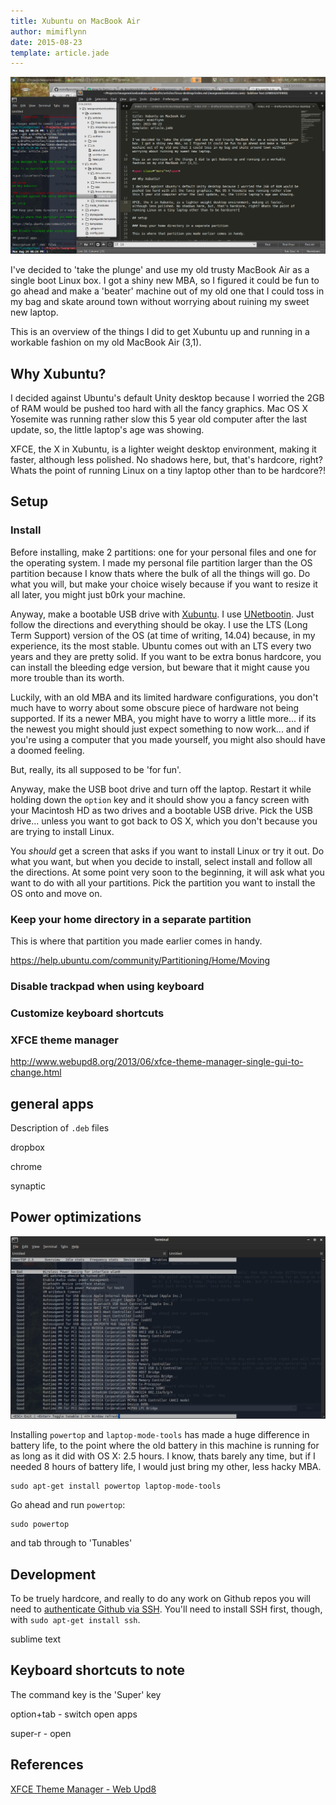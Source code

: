 ```yaml
---
title: Xubuntu on MacBook Air
author: mimiflynn
date: 2015-08-23
template: article.jade
---
```


![Xubuntu](itsalive.png)

I've decided to 'take the plunge' and use my old trusty MacBook Air as a single boot Linux box. I got a shiny new MBA, so I figured it could be fun to go ahead and make a 'beater' machine out of my old one that I could toss in my bag and skate around town without worrying about ruining my sweet new laptop.

This is an overview of the things I did to get Xubuntu up and running in a workable fashion on my old MacBook Air (3,1).

<span class="more"></span>

## Why Xubuntu?

I decided against Ubuntu's default Unity desktop because I worried the 2GB of RAM would be pushed too hard with all the fancy graphics. Mac OS X Yosemite was running rather slow this 5 year old computer after the last update, so, the little laptop's age was showing.

XFCE, the X in Xubuntu, is a lighter weight desktop environment, making it faster, although less polished. No shadows here, but, that's hardcore, right? Whats the point of running Linux on a tiny laptop other than to be hardcore?!

## Setup

### Install

Before installing, make 2 partitions: one for your personal files and one for the operating system. I made my personal file partition larger than the OS partition because I know thats where the bulk of all the things will go. Do what you will, but make your choice wisely because if you want to resize it all later, you might just b0rk your machine.

Anyway, make a bootable USB drive with [Xubuntu](http://xubuntu.org/). I use [UNetbootin](https://unetbootin.github.io/). Just follow the directions and everything should be okay. I use the LTS (Long Term Support) version of the OS (at time of writing, 14.04) because, in my experience, its the most stable. Ubuntu comes out with an LTS every two years and they are pretty solid. If you want to be extra bonus hardcore, you can install the bleeding edge version, but beware that it might cause you more trouble than its worth.

Luckily, with an old MBA and its limited hardware configurations, you don't much have to  worry about some obscure piece of hardware not being supported. If its a newer MBA, you might have to worry a little more... if its the newest you might should just expect something to now work... and if you're using a computer that you made yourself, you might also should have a doomed feeling.

But, really, its all supposed to be 'for fun'.

Anyway, make the USB boot drive and turn off the laptop. Restart it while holding down the `option` key and it should show you a fancy screen with your Macintosh HD as two drives and a bootable USB drive. Pick the USB drive... unless you want to got back to OS X, which you don't because you are trying to install Linux.

You *should* get a screen that asks if you want to install Linux or try it out. Do what you want, but when you decide to install, select install and follow all the directions. At some point very soon to the beginning, it will ask what you want to do with all your partitions. Pick the partition you want to install the OS onto and move on.

### Keep your home directory in a separate partition

This is where that partition you made earlier comes in handy.

https://help.ubuntu.com/community/Partitioning/Home/Moving

### Disable trackpad when using keyboard

### Customize keyboard shortcuts

### XFCE theme manager

http://www.webupd8.org/2013/06/xfce-theme-manager-single-gui-to-change.html

## general apps

Description of `.deb` files

dropbox

chrome

synaptic

## Power optimizations

![Powertop](powertop-tuneables.png)

Installing `powertop` and `laptop-mode-tools` has made a huge difference in battery life, to the point where the old battery in this machine is running for as long as it did with OS X: 2.5 hours. I know, thats barely any time, but if I needed 8 hours of battery life, I would just bring my other, less hacky MBA.

```
sudo apt-get install powertop laptop-mode-tools
```

Go ahead and run `powertop`:

```
sudo powertop
```

and tab through to 'Tunables'

## Development

To be truely hardcore, and really to do any work on Github repos you will need to [authenticate Github via SSH](https://help.github.com/articles/generating-ssh-keys/). You'll need to install SSH first, though, with `sudo apt-get install ssh`.

sublime text

## Keyboard shortcuts to note

The command key is the 'Super' key

option+tab - switch open apps

super-r - open 


## References

[XFCE Theme Manager - Web Upd8](http://www.webupd8.org/2013/06/xfce-theme-manager-single-gui-to-change.html)
